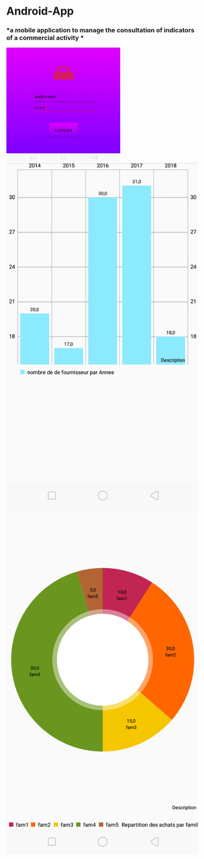 # Android-App 
### *a mobile application to manage the consultation of indicators of a commercial activity *

<img src="mobile.png"  width="300" height="300" />
<img src="mobile1.png"/>
<img src="mobile00.png"/>
